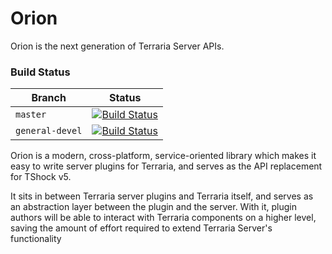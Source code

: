 # Orion 

Orion is the next generation of Terraria Server APIs.

### Build Status

| Branch          | Status 
|-----------------|--------
| `master`        | [![Build Status](https://travis-ci.org/Pryaxis/Orion.svg?branch=master)](https://travis-ci.org/Pryaxis/Orion)
| `general-devel` | [![Build Status](https://travis-ci.org/Pryaxis/Orion.svg?branch=general-devel)](https://travis-ci.org/Pryaxis/Orion)

Orion is a modern, cross-platform, service-oriented library which makes it easy to write server plugins for Terraria, and 
serves as the API replacement for TShock v5.

It sits in between Terraria server plugins and Terraria itself, and serves as an abstraction layer between the plugin and
the server.  With it, plugin authors will be able to interact with Terraria components on a higher level, saving
the amount of effort required to extend Terraria Server's functionality


